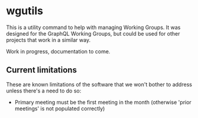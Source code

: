 # wgutils

This is a utility command to help with managing Working Groups. It was designed
for the GraphQL Working Groups, but could be used for other projects that work
in a similar way.

Work in progress, documentation to come.

## Current limitations

These are known limitations of the software that we won't bother to address
unless there's a need to do so:

- Primary meeting must be the first meeting in the month (otherwise 'prior
  meetings' is not populated correctly)
